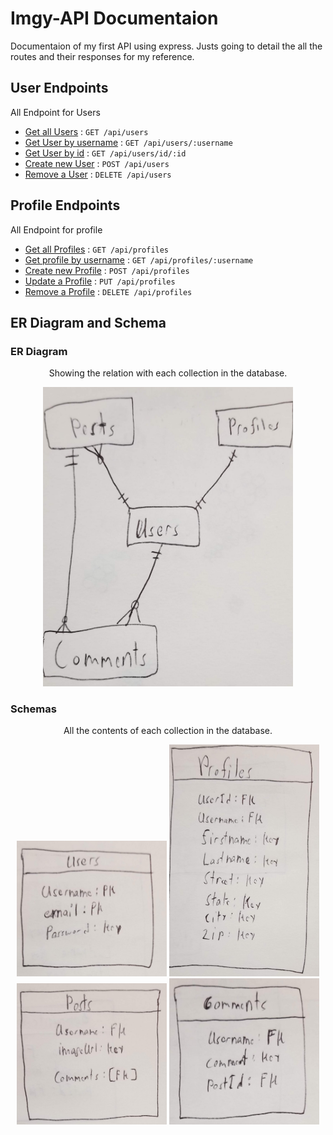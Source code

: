 # Imgy-API Documentaion

Documentaion of my first API using express. Justs going to detail the all the routes and their responses for my reference. 

## User Endpoints

All Endpoint for Users

* [Get all Users](docs/users.js) : `GET /api/users`
* [Get User by username](docs/users.js) : `GET /api/users/:username`
* [Get User by id](docs/users.js) : `GET /api/users/id/:id`
* [Create new User](docs/users.js) : `POST /api/users`
* [Remove a User](docs/users.js) : `DELETE /api/users`


## Profile Endpoints

All Endpoint for profile

* [Get all Profiles](docs/users.js) : `GET /api/profiles`
* [Get profile by username](docs/users.js) : `GET /api/profiles/:username`
* [Create new Profile](docs/users.js) : `POST /api/profiles`
* [Update a Profile](docs/users.js) : `PUT /api/profiles`
* [Remove a Profile](docs/users.js) : `DELETE /api/profiles`


## ER Diagram and Schema

### ER Diagram
<p align="center">
    Showing the relation with each collection in the database.
<p>
<p align="center">
    <img src="imgy-pics/20190322_233841.jpg", width="400">
</p>

### Schemas
<p align="center">
    All the contents of each collection in the database.
<p>
<p align="center">
    <img src="imgy-pics/20190322_233846.jpg", width="240">
    <img src="imgy-pics/20190322_233855.jpg", width="240">
    <img src="imgy-pics/20190322_233900.jpg", width="240">
    <img src="imgy-pics/20190322_233908.jpg", width="240">
</p>
